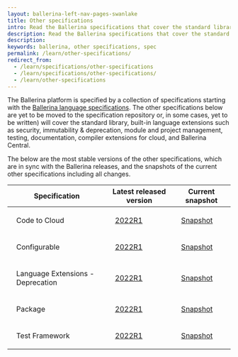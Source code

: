 ```yaml
---
layout: ballerina-left-nav-pages-swanlake
title: Other specifications
intro: Read the Ballerina specifications that cover the standard library, built-in language extensions, testing, documentation, and more.
description: Read the Ballerina specifications that cover the standard library, built-in language extensions, testing, documentation, and more.
description: 
keywords: ballerina, other specifications, spec 
permalink: /learn/other-specifications/
redirect_from:
  - /learn/specifications/other-specifications
  - /learn/specifications/other-specifications/
  - /learn/other-specifications
---
```


The Ballerina platform is specified by a collection of specifications starting with the [Ballerina language specifications](/learn/specifications/language-specifications/). The other specifications below are yet to be moved to the specification repository or, in some cases, yet to be written) will cover the standard library, built-in language extensions such as security, immutability & deprecation, module and project management, testing, documentation, compiler extensions for cloud, and Ballerina Central.

The below are the most stable versions of the other specifications, which are in sync with the Ballerina releases, and the snapshots of the current other specifications including all changes.

| Specification | Latest released version | Current snapshot |
| ---- | --------------- | ---------------- |
| Code to Cloud | <a target="_blank" href="https://github.com/ballerina-platform/ballerina-spec/blob/v2022R1/c2c/code-to-cloud-spec.md">2022R1</a> | <a target="_blank" href="https://github.com/ballerina-platform/ballerina-spec/blob/master/c2c/code-to-cloud-spec.md">Snapshot</a> |
| Configurable | <a target="_blank" href="https://github.com/ballerina-platform/ballerina-spec/blob/v2022R1/configurable/spec.md">2022R1</a> | <a target="_blank" href="https://github.com/ballerina-platform/ballerina-spec/blob/master/configurable/spec.md">Snapshot</a> |
| Language Extensions - Deprecation | <a target="_blank" href="https://github.com/ballerina-platform/ballerina-spec/blob/v2022R1/langext/deprecation/spec.md">2022R1</a> | <a target="_blank" href="https://github.com/ballerina-platform/ballerina-spec/blob/master/langext/deprecation/spec.md">Snapshot</a> |
| Package | <a target="_blank" href="https://github.com/ballerina-platform/ballerina-spec/blob/v2022R1/packages/package-spec.md">2022R1</a> | <a target="_blank" href="https://github.com/ballerina-platform/ballerina-spec/blob/master/packages/package-spec.md">Snapshot</a> |
| Test Framework | <a target="_blank" href="https://github.com/ballerina-platform/ballerina-spec/blob/v2022R1/test/test-framework-spec.md">2022R1</a> | <a target="_blank" href="https://github.com/ballerina-platform/ballerina-spec/blob/master/test/test-framework-spec.md">Snapshot</a> |


<style> 
table {
    width:100%;
}
td {
    padding: 20px; 
}
li.cVersionItem  {display: none !important;}
</style>

